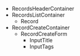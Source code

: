 
* RecordsHeaderContainer
* RecordsListContainer
    * Record
* RecordCreateContainer
    * RecordCreateForm
        * InputTitle
        * InputTags
            
